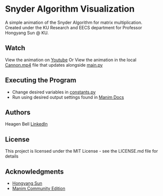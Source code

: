 # Snyder Algorithm Visualization

A simple animation of the Snyder Algorithm for matrix multiplication. Created under the KU Research and EECS department for Professor Hongyang Sun @ KU. 

## Watch

View the animation on [Youtube](https://youtu.be/olIEHFK_RzM)
Or
View the animation in the local [Cannon.mp4](https://github.com/heagenb03/Cannon-Algorithm-Visualization/blob/main/media/videos/main/1080p60/Cannon.mp4) file that updates alongside [main.py](https://github.com/heagenb03/Cannon-Algorithm-Visualization/blob/main/main.py)

## Executing the Program

* Change desired variables in [constants.py](https://github.com/heagenb03/Cannon-Algorithm-Visualization/blob/main/constants.py)
* Run using desired output settings found in [Manim Docs](https://docs.manim.community/en/stable/tutorials/output_and_config.html)

## Authors

Heagen Bell 
[LinkedIn](https://www.linkedin.com/in/heagen-bell)

## License

This project is licensed under the MIT License - see the LICENSE.md file for details

## Acknowledgments
* [Hongyang Sun](https://www.ittc.ku.edu/~sun/)
* [Manim Community Edition](https://docs.manim.community/en/stable/index.html)
